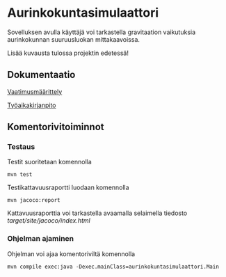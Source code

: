 # Aurinkokuntasimulaattori

Sovelluksen avulla käyttäjä voi tarkastella gravitaation vaikutuksia aurinkokunnan suuruusluokan mittakaavoissa.

Lisää kuvausta tulossa projektin edetessä!

## Dokumentaatio ##

[Vaatimusmäärittely](https://github.com/leopekkas/ot-harjoitustyo/blob/master/dokumentaatio/vaatimusm%C3%A4%C3%A4rittely.md)

[Työaikakirjanpito](https://github.com/leopekkas/ot-harjoitustyo/blob/master/dokumentaatio/Työaikakirjanpito.md)

## Komentorivitoiminnot 

### Testaus

Testit suoritetaan komennolla
```
mvn test
```
Testikattavuusraportti luodaan komennolla 
```
mvn jacoco:report
```
Kattavuusraporttia voi tarkastella avaamalla selaimella tiedosto _target/site/jacoco/index.html_

### Ohjelman ajaminen 

Ohjelman voi ajaa komentoriviltä komennolla
```
mvn compile exec:java -Dexec.mainClass=aurinkokuntasimulaattori.Main
```
